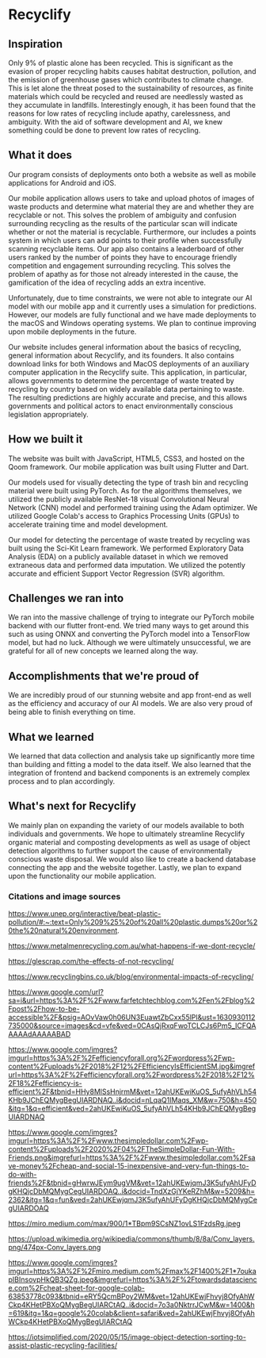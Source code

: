 # Recyclify

## Inspiration
Only 9% of plastic alone has been recycled. This is significant as the evasion of proper recycling habits causes habitat destruction, pollution, and the emission of greenhouse gases which contributes to climate change. This is let alone the threat posed to the sustainability of resources, as finite materials which could be recycled and reused are needlessly wasted as they accumulate in landfills. Interestingly enough, it has been found that the reasons for low rates of recycling include apathy, carelessness, and ambiguity. With the aid of software development and AI, we knew something could be done to prevent low rates of recycling. 

## What it does
Our program consists of deployments onto both a website as well as mobile applications for Android and iOS. 

Our mobile application allows users to take and upload photos of images of waste products and determine what material they are and whether they are recyclable or not. This solves the problem of ambiguity and confusion surrounding recycling as the results of the particular scan will indicate whether or not the material is recyclable. Furthermore, our includes a points system in which users can add points to their profile when successfully scanning recyclable items. Our app also contains a leaderboard of other users ranked by the number of points they have to encourage friendly competition and engagement surrounding recycling. This solves the problem of apathy as for those not already interested in the cause, the gamification of the idea of recycling adds an extra incentive.

Unfortunately, due to time constraints, we were not able to integrate our AI model with our mobile app and it currently uses a simulation for predictions. However, our models are fully functional and we have made deployments to the macOS and Windows operating systems. We plan to continue improving upon mobile deployments in the future. 

Our website includes general information about the basics of recycling, general information about Recyclify, and its founders. It also contains download links for both Windows and MacOS deployments of an auxiliary computer application in the Recyclify suite. This application, in particular, allows governments to determine the percentage of waste treated by recycling by country based on widely available data pertaining to waste. The resulting predictions are highly accurate and precise, and this allows governments and political actors to enact environmentally conscious legislation appropriately. 

## How we built it
The website was built with JavaScript, HTML5, CSS3, and hosted on the Qoom framework. Our mobile application was built using Flutter and Dart. 

Our models used for visually detecting the type of trash bin and recycling material were built using PyTorch. As for the algorithms themselves, we utilized the publicly available ResNet-18 visual Convolutional Neural Network (CNN) model and performed training using the Adam optimizer. We utilized Google Colab's access to Graphics Processing Units (GPUs) to accelerate training time and model development. 

Our model for detecting the percentage of waste treated by recycling was built using the Sci-Kit Learn framework. We performed Exploratory Data Analysis (EDA) on a publicly available dataset in which we removed extraneous data and performed data imputation. We utilized the potently accurate and efficient Support Vector Regression (SVR) algorithm.

## Challenges we ran into
We ran into the massive challenge of trying to integrate our PyTorch mobile backend with our flutter front-end. We tried many ways to get around this such as using ONNX and converting the PyTorch model into a TensorFlow model, but had no luck. Although we were ultimately unsuccessful, we are grateful for all of new concepts we learned along the way.


## Accomplishments that we're proud of
We are incredibly proud of our stunning website and app front-end as well as the efficiency and accuracy of our AI models. We are also very proud of being able to finish everything on time. 

## What we learned
We learned that data collection and analysis take up significantly more time than building and fitting a model to the data itself. We also learned that the integration of frontend and backend components is an extremely complex process and to plan accordingly. 

## What's next for Recyclify
We mainly plan on expanding the variety of our models available to both individuals and governments.
We hope to ultimately streamline Recyclify organic material and composting developments as well as usage of object detection algorithms to further support the cause of environmentally conscious waste disposal. We would also like to create a backend database connecting the app and the website together. Lastly, we plan to expand upon the functionality our mobile application.

### Citations and image sources
https://www.unep.org/interactive/beat-plastic-pollution/#:~:text=Only%209%25%20of%20all%20plastic,dumps%20or%20the%20natural%20environment.

https://www.metalmenrecycling.com.au/what-happens-if-we-dont-recycle/

https://glescrap.com/the-effects-of-not-recycling/

https://www.recyclingbins.co.uk/blog/environmental-impacts-of-recycling/

https://www.google.com/url?sa=i&url=https%3A%2F%2Fwww.farfetchtechblog.com%2Fen%2Fblog%2Fpost%2Fhow-to-be-accessible%2F&psig=AOvVaw0h06UN3EuawtZbCxx55lPl&ust=1630930112735000&source=images&cd=vfe&ved=0CAsQjRxqFwoTCLCJs6Pm5_ICFQAAAAAdAAAAABAD

https://www.google.com/imgres?imgurl=https%3A%2F%2Fefficiencyforall.org%2Fwordpress%2Fwp-content%2Fuploads%2F2018%2F12%2FEfficiencyIsEfficientSM.jpg&imgrefurl=https%3A%2F%2Fefficiencyforall.org%2Fwordpress%2F2018%2F12%2F18%2Fefficiency-is-efficient%2F&tbnid=HHy8MlSsHnjrmM&vet=12ahUKEwiKuOS_5ufyAhVLh54KHb9JChEQMygBegUIARDNAQ..i&docid=nLqaQ1IMaqs_XM&w=750&h=450&itg=1&q=efficient&ved=2ahUKEwiKuOS_5ufyAhVLh54KHb9JChEQMygBegUIARDNAQ

https://www.google.com/imgres?imgurl=https%3A%2F%2Fwww.thesimpledollar.com%2Fwp-content%2Fuploads%2F2020%2F04%2FTheSimpleDollar-Fun-With-Friends.png&imgrefurl=https%3A%2F%2Fwww.thesimpledollar.com%2Fsave-money%2Fcheap-and-social-15-inexpensive-and-very-fun-things-to-do-with-friends%2F&tbnid=gHwrwJEym9ugVM&vet=12ahUKEwjqmJ3K5ufyAhUFyDgKHQjcDbMQMygCegUIARDOAQ..i&docid=TndXzGjYKeRZhM&w=5209&h=2362&itg=1&q=fun&ved=2ahUKEwjqmJ3K5ufyAhUFyDgKHQjcDbMQMygCegUIARDOAQ

https://miro.medium.com/max/900/1*TBpm9SCsNZ1ovLS1FzdsRg.jpeg

https://upload.wikimedia.org/wikipedia/commons/thumb/8/8a/Conv_layers.png/474px-Conv_layers.png

https://www.google.com/imgres?imgurl=https%3A%2F%2Fmiro.medium.com%2Fmax%2F1400%2F1*7oukapIBInsovpHkQB3QZg.jpeg&imgrefurl=https%3A%2F%2Ftowardsdatascience.com%2Fcheat-sheet-for-google-colab-63853778c093&tbnid=eRY5QcmBPoy2WM&vet=12ahUKEwjFhvyj8OfyAhWCkp4KHetPBXoQMygBegUIARCtAQ..i&docid=7o3a0NktrrJCwM&w=1400&h=619&itg=1&q=google%20colab&client=safari&ved=2ahUKEwjFhvyj8OfyAhWCkp4KHetPBXoQMygBegUIARCtAQ

https://iotsimplified.com/2020/05/15/image-object-detection-sorting-to-assist-plastic-recycling-facilities/
